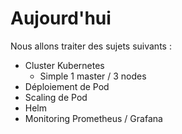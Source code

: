 # Aujourd'hui

Nous allons traiter des sujets suivants :

- Cluster Kubernetes
	- Simple 1 master / 3 nodes
- Déploiement de Pod
- Scaling de Pod
- Helm
- Monitoring Prometheus / Grafana